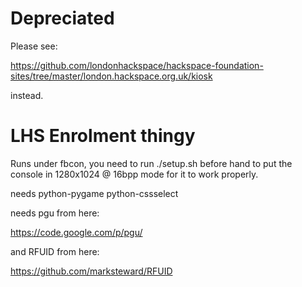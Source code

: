 **Depreciated**
===============

Please see:

https://github.com/londonhackspace/hackspace-foundation-sites/tree/master/london.hackspace.org.uk/kiosk

instead.

LHS Enrolment thingy
=====================

Runs under fbcon, you need to run ./setup.sh before hand to put the console in
1280x1024 @ 16bpp mode for it to work properly.

needs python-pygame python-cssselect

needs pgu from here:

https://code.google.com/p/pgu/

and RFUID from here:

https://github.com/marksteward/RFUID
